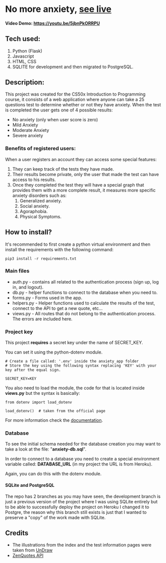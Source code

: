 # No more anxiety, [see live](https://nomoreanxiety.herokuapp.com/)

#### Video Demo: https://youtu.be/5jbnPkORRPU

## Tech used:
1. Python (Flask)
1. Javascript
1. HTML, CSS
1. SQLITE for development and then migrated to PostgreSQL.

## Description:
This project was created for the CS50x Introduction to Programming course, it consists of a web application where anyone can take a 25 questions test to determine whether or not they have anxiety.
When the test is completed the user gets one of 4 possible results:
* No anxiety (only when user score is zero)
* Mild Anxiety
* Moderate Anxiety
* Severe anxiety

### Benefits of registered users:
When a user registers an account they can access some special features:
1. They can keep track of the tests they have made.
1. Their results become private, only the user that made the test can have access to his results. 
1. Once they completed the test they will have a special graph that provides them with a more complete result, it measures more specific anxiety disorders such as:
    1. Generalized anxiety.
    1. Social anxiety.
    1. Agoraphobia.
    1. Physical Symptoms.


## How to install?

It's recommended to first create a python virtual environment and then install the requirements with the following command:

```
pip3 install -r requirements.txt
```

### Main files
* auth.py - contains all related to the authentication process (sign up, log in, and logout).
* db.py - helper functions to connect to the database when you need to.
* forms.py - Forms used in the app.
* helpers.py - Helper functions used to calculate the results of the test, connect to the API to get a new quote, etc...
* views.py - All routes that do not belong to the authentication process. The errors are included here.
    
### Project key

This project **requires** a secret key under the name of SECRET_KEY.

You can set it using the python-dotenv module.

```
# Create a file called: '.env' inside the anxiety_app folder
# Store the key using the following syntax replacing 'KEY' with your key after the equal sign.

SECRET_KEY=KEY
```

You also need to load the module, the code for that is located inside **views.py** but the syntax is basically:

```
from dotenv import load_dotenv

load_dotenv()  # taken from the official page
```

For more information check the [documentation](https://github.com/theskumar/python-dotenv).

### Database

To see the initial schema needed for the database creation you may want to take a look at the file: "**anxiety-db.sql**".

In order to connect to a database you need to create a special environment variable called: **DATABASE_URL** (in my project the URL is from Heroku). 

Again, you can do this with the dotenv module.

#### SQLite and PostgreSQL
The repo has 2 branches as you may have seen, the development branch is just a previous version of the project where I was using SQLite entirely but to be able to successfully deploy the project on Heroku I changed it to Postgre, the reason why this branch still exists is just that I wanted to preserve a "copy" of the work made with SQLite.


## Credits

* The illustrations from the index and the test information pages were taken from [UnDraw](https://undraw.co/)
* [ZenQuotes API](https://zenquotes.io/)
